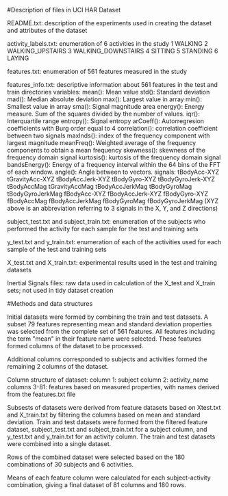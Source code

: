#Description of files in UCI HAR Dataset

README.txt: description of the experiments used in creating the dataset and attributes of the dataset

activity_labels.txt: enumeration of 6 activities in the study
	1 WALKING
	2 WALKING_UPSTAIRS
	3 WALKING_DOWNSTAIRS
	4 SITTING
	5 STANDING
	6 LAYING

features.txt: enumeration of 561 features measured in the study

features_info.txt: descriptive information about 561 features in
the test and train directories
	variables:
		mean(): Mean value
		std(): Standard deviation
		mad(): Median absolute deviation 
		max(): Largest value in array
		min(): Smallest value in array
		sma(): Signal magnitude area
		energy(): Energy measure. Sum of the squares divided 				by the number of values. 
		iqr(): Interquartile range 
		entropy(): Signal entropy
		arCoeff(): Autorregresion coefficients with Burg 				order equal to 4
		correlation(): correlation coefficient between two 				signals
		maxInds(): index of the frequency component with 				largest magnitude
		meanFreq(): Weighted average of the frequency 					components to obtain a mean frequency
		skewness(): skewness of the frequency domain signal 
		kurtosis(): kurtosis of the frequency domain signal 
		bandsEnergy(): Energy of a frequency interval within 				the 64 bins of the FFT of each window.
		angle(): Angle between to vectors.
	signals:
		tBodyAcc-XYZ
		tGravityAcc-XYZ
		tBodyAccJerk-XYZ
		tBodyGyro-XYZ
		tBodyGyroJerk-XYZ
		tBodyAccMag
		tGravityAccMag
		tBodyAccJerkMag
		tBodyGyroMag
		tBodyGyroJerkMag
		fBodyAcc-XYZ
		fBodyAccJerk-XYZ
		fBodyGyro-XYZ
		fBodyAccMag
		fBodyAccJerkMag
		fBodyGyroMag
		fBodyGyroJerkMag
		(XYZ above is an abbreviation referring to 3 signals 				in the X, Y, and Z directions)

subject_test.txt and subject_train.txt:
	enumeration of the subjects who performed the activity for 	each sample for the test and training sets

y_test.txt and y_train.txt:
	enumeration of each of the activities used for each sample 	of the test and training sets

X_test.txt and X_train.txt:
	experimental results used in the test and training 	datasets

Inertial Signals files:
	raw data used in calculation of the X_test and X_train 	sets; not used in tidy dataset creation

#Methods and data structures

Initial datasets were formed by combining the train and test datasets. 
A subset 79 features representing mean and standard deviation properties was selected from the complete set of 561 features. All features including the term "mean" in their feature name were selected. These features formed columns of the dataset to be processed.

Additional columns corresponded to subjects and activities formed the remaining 2 columns of the dataset.

Column structure of dataset:
	column 1: subject
	column 2: activity_name
	columns 3-81: features based on measured properties, with 			names derived from the features.txt file
	
Subsests of datasets were derived from feature datasets based on Xtest.txt and X_train.txt by filtering the columns based on mean and standard deviation. Train and test datasets were formed from the filtered feature dataset, subject_test.txt and subject_train.txt for a subject column, and y_test.txt and y_train.txt for an activity column. The train and test datasets were combined into a single dataset.

Rows of the combined dataset were selected based on the 180 combinations of 30 subjects and 6 activities.

Means of each feature column were calculated for each subject-activity combination, giving a final dataset of 81 columns and 180 rows.


